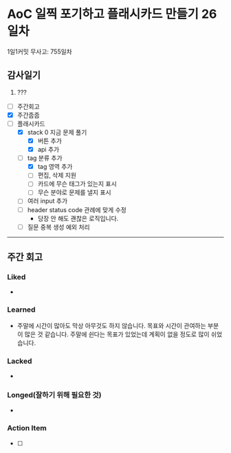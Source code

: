 # AoC 일찍 포기하고 플래시카드 만들기 26일차

1일1커밋 무사고: 755일차

## 감사일기

1. ???

- [ ] 주간회고
- [x] 주간줍줍
- [ ] 플래시카드
  - [x] stack 0 지금 문제 풀기
    - [x] 버튼 추가
    - [x] api 추가
  - [ ] tag 분류 추가
    - [x] tag 영역 추가
    - [ ] 편집, 삭제 지원
    - [ ] 카드에 무슨 태그가 있는지 표시
    - [ ] 무슨 분야로 문제를 낼지 표시
  - [ ] 여러 input 추가 
  - [ ] header status code 관례에 맞게 수정
    - 당장 안 해도 괜찮은 로직입니다.
  - [ ] 질문 중복 생성 예외 처리

---

## 주간 회고

### Liked

-

### Learned

- 주말에 시간이 많아도 막상 아무것도 하지 않습니다. 목표와 시간이 관여하는 부분이 많은 것 같습니다. 주말에 쉰다는 목표가 있었는데 계획이 없을 정도로 많이 쉬었습니다.

### Lacked

-

### Longed(잘하기 위해 필요한 것)

-

### Action Item

- [ ]
